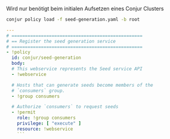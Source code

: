 Wird nur benötigt beim initialen Aufsetzen eines Conjur Clusters

```bash
conjur policy load -f seed-generation.yaml -b root
```

```yaml
---
# =================================================
# == Register the seed generation service
# =================================================
- !policy
  id: conjur/seed-generation
  body:
  # This webservice represents the Seed service API
  - !webservice

  # Hosts that can generate seeds become members of the
  # `consumers` group.
  - !group consumers

  # Authorize `consumers` to request seeds
  - !permit
    role: !group consumers
    privilege: [ "execute" ]
    resource: !webservice
    ```
    